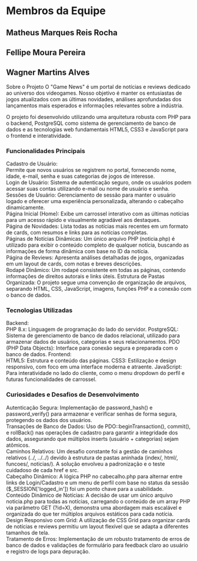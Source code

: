# Membros da Equipe
## Matheus Marques Reis Rocha
## Fellipe Moura Pereira
## Wagner Martins Alves


Sobre o Projeto
O "Game News" é um portal de notícias e reviews dedicado ao universo dos videogames. Nosso objetivo é manter os entusiastas de jogos atualizados com as últimas novidades, análises aprofundadas dos lançamentos mais esperados e informações relevantes sobre a indústria.

O projeto foi desenvolvido utilizando uma arquitetura robusta com PHP para o backend, PostgreSQL como sistema de gerenciamento de banco de dados e as tecnologias web fundamentais HTML5, CSS3 e JavaScript para o frontend e interatividade.

### Funcionalidades Principais
Cadastro de Usuário:<br> Permite que novos usuários se registrem no portal, fornecendo nome, idade, e-mail, senha e suas categorias de jogos de interesse.<br>
Login de Usuário: Sistema de autenticação seguro, onde os usuários podem acessar suas contas utilizando e-mail ou nome de usuário e senha.<br>
Sessões de Usuário: Gerenciamento de sessão para manter o usuário logado e oferecer uma experiência personalizada, alterando o cabeçalho dinamicamente.<br>
Página Inicial (Home): Exibe um carrossel interativo com as últimas notícias para um acesso rápido e visualmente agradável aos destaques.<br>
Página de Novidades: Lista todas as notícias mais recentes em um formato de cards, com resumos e links para as notícias completas.<br>
Páginas de Notícias Dinâmicas: Um único arquivo PHP (noticia.php) é utilizado para exibir o conteúdo completo de qualquer notícia, buscando as informações de forma dinâmica com base no ID da notícia.<br>
Página de Reviews: Apresenta análises detalhadas de jogos, organizadas em um layout de cards, com notas e breves descrições.<br>
Rodapé Dinâmico: Um rodapé consistente em todas as páginas, contendo informações de direitos autorais e links úteis.
Estrutura de Pastas Organizada: O projeto segue uma convenção de organização de arquivos, separando HTML, CSS, JavaScript, imagens, funções PHP e a conexão com o banco de dados.<br>
### Tecnologias Utilizadas
Backend:<br>
PHP 8.x: Linguagem de programação do lado do servidor.
PostgreSQL: Sistema de gerenciamento de banco de dados relacional, utilizado para armazenar dados de usuários, categorias e seus relacionamentos.
PDO (PHP Data Objects): Interface para conexão segura e preparada com o banco de dados.
Frontend:<br>
HTML5: Estrutura e conteúdo das páginas.
CSS3: Estilização e design responsivo, com foco em uma interface moderna e atraente.
JavaScript: Para interatividade no lado do cliente, como o menu dropdown do perfil e futuras funcionalidades de carrossel.<br>
### Curiosidades e Desafios de Desenvolvimento
Autenticação Segura: Implementação de password_hash() e password_verify() para armazenar e verificar senhas de forma segura, protegendo os dados dos usuários.<br>
Transações de Banco de Dados: Uso de PDO::beginTransaction(), commit(), e rollBack() nas operações de cadastro para garantir a integridade dos dados, assegurando que múltiplos inserts (usuário + categorias) sejam atômicos.<br>
Caminhos Relativos: Um desafio constante foi a gestão de caminhos relativos (../, ../../) devido à estrutura de pastas aninhada (index/, html/, funcoes/, noticias/). A solução envolveu a padronização e o teste cuidadoso de cada href e src.<br>
Cabeçalho Dinâmico: A lógica PHP no cabecalho.php para alternar entre links de Login/Cadastro e um menu de perfil com base no status da sessão ($_SESSION['logged_in']) foi um ponto chave para a usabilidade.<br>
Conteúdo Dinâmico de Notícias: A decisão de usar um único arquivo noticia.php para todas as notícias, carregando o conteúdo de um array PHP via parâmetro GET (?id=X), demonstra uma abordagem mais escalável e organizada do que ter múltiplos arquivos estáticos para cada notícia.<br>
Design Responsivo com Grid: A utilização de CSS Grid para organizar cards de notícias e reviews permitiu um layout flexível que se adapta a diferentes tamanhos de tela.<br>
Tratamento de Erros: Implementação de um robusto tratamento de erros de banco de dados e validações de formulário para feedback claro ao usuário e registro de logs para depuração.
